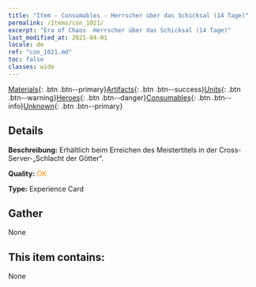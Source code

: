 ```yaml
---
title: "Item - Consumables - Herrscher über das Schicksal (14 Tage)"
permalink: /Items/con_1021/
excerpt: "Era of Chaos  Herrscher über das Schicksal (14 Tage)"
last_modified_at: 2021-04-01
locale: de
ref: "con_1021.md"
toc: false
classes: wide
---
```

 [Materials](/de/Items/){: .btn .btn--primary}[Artifacts](/de/Items/Artifacts/){: .btn .btn--success}[Units](/de/Items/Units/){: .btn .btn--warning}[Heroes](/de/Items/Heroes/){: .btn .btn--danger}[Consumables](/de/Items/Consumables/){: .btn .btn--info}[Unknown](/de/Items/Unknown/){: .btn .btn--primary}

## Details
 **Beschreibung:** Erhältlich beim Erreichen des Meistertitels in der Cross-Server-„Schlacht der Götter“.

 **Quality:** <span style="color: #FF8C00">OK</span>

 **Type:** Experience Card

## Gather

  None

## This item contains:

  None

